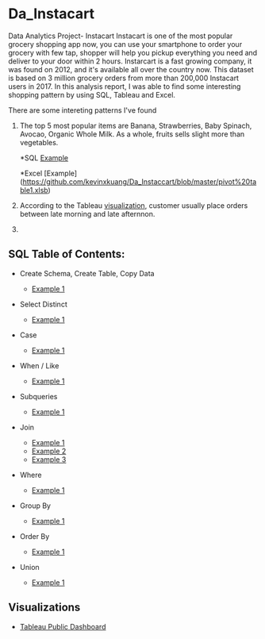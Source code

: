 
# Da_Instacart
Data Analytics Project- Instacart
Instacart is one of the most popular grocery shopping app now, you can use your smartphone to order your grocery with few tap, shopper will help you pickup everything you need and deliver to your door within 2 hours. Instarcart is a fast growing company, it was found on 2012, and it's available all over the country now.  This dataset is based on 3 million grocery orders from more than 200,000 Instacart users in 2017. In this analysis report, I was able to find some interesting shopping pattern by using SQL, Tableau and Excel. 

There are some intereting patterns I've found

   1. The top 5 most popular items are Banana, Strawberries, Baby Spinach, Avocao, Organic Whole Milk. As a whole, fruits sells slight more than vegetables. 
    
       *SQL [Example ](https://github.com/kevinxkuang/Da_Instaccart/blob/master/SQL/case)
       
       *Excel [Example] (https://github.com/kevinxkuang/Da_Instaccart/blob/master/pivot%20table1.xlsb)
       
   2. According to the Tableau [visualization](), customer usually place orders between late morning and late afternnon. 
   3. 

## SQL Table of Contents:
* Create Schema, Create Table, Copy Data
  * [Example 1](https://github.com/kevinxkuang/Da_Instaccart/blob/master/load_data.txt)
* Select Distinct
  * [Example 1](https://github.com/kevinxkuang/Da_Instaccart/blob/master/SQL/Select)
* Case
  * [Example 1](https://github.com/kevinxkuang/Da_Instaccart/blob/master/SQL/case)
 
* When / Like
  * [Example 1](https://github.com/kevinxkuang/Da_Instaccart/blob/master/SQL/Select)

* Subqueries
  * [Example 1](https://github.com/kevinxkuang/Da_Instaccart/blob/master/SQL/subqueries)
* Join
  * [Example 1](https://github.com/kevinxkuang/Da_Instaccart/blob/master/SQL/leftjoin)
  * [Example 2](https://github.com/kevinxkuang/Da_Instaccart/blob/master/SQL/rightjoin)
  * [Example 3](https://github.com/kevinxkuang/Da_Instaccart/blob/master/SQL/Full%20Join)
 
* Where
  * [Example 1](https://github.com/kevinxkuang/Da_Instaccart/blob/master/SQL/Where)

* Group By
  * [Example 1](https://github.com/kevinxkuang/Da_Instaccart/blob/master/SQL/groupby)

* Order By
  * [Example 1](https://github.com/kevinxkuang/Da_Instaccart/blob/master/SQL/Where)
* Union
  * [Example 1](https://github.com/kevinxkuang/Da_Instaccart/blob/master/SQL/union)
  
## Visualizations
* [Tableau Public Dashboard]()


